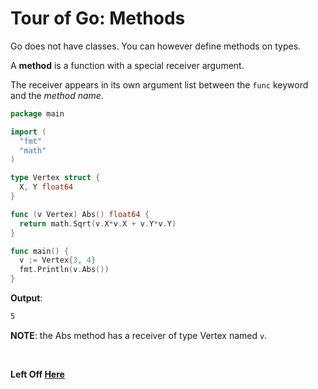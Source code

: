 # Tour of Go: Methods

Go does not have classes. You can however define methods on types.

A **method** is a function with a special receiver argument.

The receiver appears in its own argument list between the `func` keyword and the _method name_.

```go
package main

import (
  "fmt"
  "math"
)

type Vertex struct {
  X, Y float64
}

func (v Vertex) Abs() float64 {
  return math.Sqrt(v.X*v.X + v.Y*v.Y)
}

func main() {
  v := Vertex{3, 4}
  fmt.Println(v.Abs())
}
```

**Output**:

```txt
5
```

**NOTE**: the Abs method has a receiver of type Vertex named `v`.

</br>

**Left Off [Here](<https://tour.golang.org/methods/1>)**
